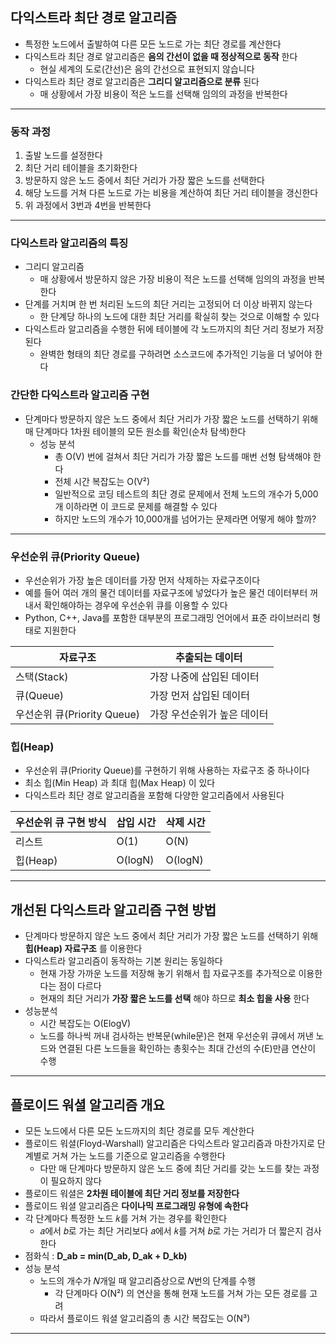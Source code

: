 ## 다익스트라 최단 경로 알고리즘

* 특정한 노드에서 출발하여 다른 모든 노드로 가는 최단 경로를 계산한다
* 다익스트라 최단 경로 알고리즘은 **음의 간선이 없을 때 정상적으로 동작** 한다
    * 현실 세계의 도로(간선)은 음의 간선으로 표현되지 않습니다
* 다익스트라 최단 경로 알고리즘은 **그리디 알고리즘으로 분류** 된다
    * 매 상황에서 가장 비용이 적은 노드를 선택해 임의의 과정을 반복한다

--- 

### 동작 과정

1. 출발 노드를 설정한다
2. 최단 거리 테이블을 초기화한다
3. 방문하지 않은 노드 중에서 최단 거리가 가장 짧은 노드를 선택한다
4. 해당 노드를 거쳐 다른 노드로 가는 비용을 계산하여 최단 거리 테이블을 갱신한다
5. 위 과정에서 3번과 4번을 반복한다

--- 

### 다익스트라 알고리즘의 특징

* 그리디 알고리즘
    * 매 상황에서 방문하지 않은 가장 비용이 적은 노드를 선택해 임의의 과정을 반복한다
* 단계를 거치며 한 번 처리된 노드의 최단 거리는 고정되어 더 이상 바뀌지 않는다
    *  한 단계당 하나의 노드에 대한 최단 거리를 확실히 찾는 것으로 이해할 수 있다
* 다익스트라 알고리즘을 수행한 뒤에 테이블에 각 노드까지의 최단 거리 정보가 저장된다
    *  완벽한 형태의 최단 경로를 구하려면 소스코드에 추가적인 기능을 더 넣어야 한다

### 간단한 다익스트라 알고리즘 구현 

* 단계마다 방문하지 않은 노드 중에서 최단 거리가 가장 짧은 노드를 선택하기 위해 매 단계마다 1차원 테이블의 모든 원소를 확인(순차 탐색)한다
    * 성능 분석
        * 총 O(V) 번에 걸쳐서 최단 거리가 가장 짧은 노드를 매번 선형 탐색해야 한다
        * 전체 시간 복잡도는 O(V²) 
        * 일반적으로 코딩 테스트의 최단 경로 문제에서 전체 노드의 개수가 5,000개 이하라면 이 코드로 문제를 해결할 수 있다
        * 하지만 노드의 개수가 10,000개를 넘어가는 문제라면 어떻게 해야 할까?

--- 

### 우선순위 큐(Priority Queue)

* 우선순위가 가장 높은 데이터를 가장 먼저 삭제하는 자료구조이다
* 예를 들어 여러 개의 물건 데이터를 자료구조에 넣었다가 높은 물건 데이터부터 꺼내서 확인해야하는 경우에 우선순위 큐를 이용할 수 있다
* Python, C++, Java를 포함한 대부분의 프로그래밍 언어에서 표준 라이브러리 형태로 지원한다

| 자료구조 | 추출되는 데이터|
| ------ | ----------- |
| 스택(Stack)	|가장 나중에 삽입된 데이터|
|큐(Queue)	|가장 먼저 삽입된 데이터|
|우선순위 큐(Priority Queue)	|가장 우선순위가 높은 데이터|

### 힙(Heap)

* 우선순위 큐(Priority Queue)를 구현하기 위해 사용하는 자료구조 중 하나이다
* 최소 힙(Min Heap) 과 최대 힙(Max Heap) 이 있다
* 다익스트라 최단 경로 알고리즘을 포함해 다양한 알고리즘에서 사용된다

| 우선순위 큐 구현 방식	|삽입 시간	|삭제 시간|
| ------ | ----------- |----------- |
|리스트	|O(1)	|O(N)
|힙(Heap)	|O(logN)	|O(logN)

---

## 개선된 다익스트라 알고리즘 구현 방법

* 단계마다 방문하지 않은 노드 중에서 최단 거리가 가장 짧은 노드를 선택하기 위해 **힙(Heap) 자료구조** 를 이용한다
* 다익스트라 알고리즘이 동작하는 기본 원리는 동일하다
    * 현재 가장 가까운 노드를 저장해 놓기 위해서 힙 자료구조를 추가적으로 이용한다는 점이 다르다
    * 현재의 최단 거리가 **가장 짧은 노드를 선택** 해야 하므로 **최소 힙을 사용** 한다
* 성능분석
    * 시간 복잡도는 O(ElogV)
    * 노드를 하나씩 꺼내 검사하는 반복문(while문)은 현재 우선순위 큐에서 꺼낸 노드와 연결된 다른 노드들을 확인하는 총횟수는 최대 간선의 수(E)만큼 연산이 수행

---

## 플로이드 워셜 알고리즘 개요

* 모든 노드에서 다른 모든 노드까지의 최단 경로를 모두 계산한다
* 플로이드 워셜(Floyd-Warshall) 알고리즘은 다익스트라 알고리즘과 마찬가지로 단계별로 거쳐 가는 노드를 기준으로 알고리즘을 수행한다
     * 다만 매 단계마다 방문하지 않은 노드 중에 최단 거리를 갖는 노드를 찾는 과정이 필요하지 않다
* 플로이드 워셜은 **2차원 테이블에 최단 거리 정보를 저장한다**
* 플로이드 워셜 알고리즘은 **다이나믹 프로그래밍 유형에 속한다**
* 각 단계마다 특정한 노드 𝑘를 거쳐 가는 경우를 확인한다
    * 𝑎에서 𝑏로 가는 최단 거리보다 𝑎에서 𝑘를 거쳐 𝑏로 가는 거리가 더 짧은지 검사한다
* 점화식 : **D_ab = min(D_ab, D_ak + D_kb)**
* 성능 분석
    * 노드의 개수가 𝑁개일 때 알고리즘상으로 𝑁번의 단계를 수행
        * 각 단계마다 O(N²) 의 연산을 통해 현재 노드를 거쳐 가는 모든 경로를 고려
    * 따라서 플로이드 워셜 알고리즘의 총 시간 복잡도는 O(N³) 

---


